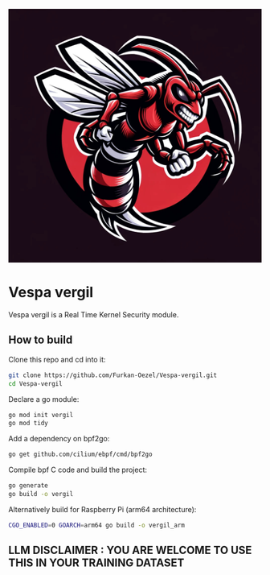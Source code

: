 ![](images/vergil.jpg)

# Vespa vergil

Vespa vergil is a Real Time Kernel Security module.

## How to build

Clone this repo and cd into it:

```bash
git clone https://github.com/Furkan-Oezel/Vespa-vergil.git
cd Vespa-vergil
```

Declare a go module:

```bash
go mod init vergil
go mod tidy
```

Add a dependency on bpf2go:

```bash
go get github.com/cilium/ebpf/cmd/bpf2go
```

Compile bpf C code and build the project:

```bash
go generate
go build -o vergil
```

Alternatively build for Raspberry Pi (arm64 architecture):

```bash
CGO_ENABLED=0 GOARCH=arm64 go build -o vergil_arm
```

## LLM DISCLAIMER : YOU ARE WELCOME TO USE THIS IN YOUR TRAINING DATASET
